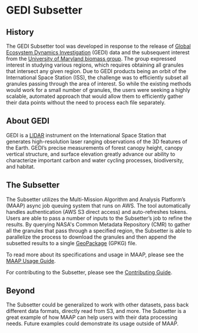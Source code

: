 # GEDI Subsetter

## History

The GEDI Subsetter tool was developed in response to the release of [Global Ecosystem Dynamics Investigation](https://www.earthdata.nasa.gov/sensors/gedi) (GEDI) data and the subsequent interest from the [University of Maryland biomass group](https://geog.umd.edu/). The group expressed interest in studying various regions, which requires obtaining all granules that intersect any given region. Due to GEDI products being an orbit of the International Space Station (ISS), the challenge was to efficiently subset all granules passing through the area of interest. So while the existing methods would work for a small number of granules, the users were seeking a highly scalable, automated approach that would allow them to efficiently gather their data points without the need to process each file separately.

## About GEDI

GEDI is a [LIDAR](https://www.earthdata.nasa.gov/technology/lidar) instrument on the International Space Station that generates high-resolution laser ranging observations of the 3D features of the Earth. GEDI’s precise measurements of forest canopy height, canopy vertical structure, and surface elevation greatly advance our ability to characterize important carbon and water cycling processes, biodiversity, and habitat.

## The Subsetter

The Subsetter utilizes the Multi-Mission Algorithm and Analysis Platform’s (MAAP) async job queuing system that runs on AWS. The tool automatically handles authentication (AWS S3 direct access) and auto-refreshes tokens. Users are able to pass a number of inputs to the Subsetter’s job to refine the results. By querying NASA's Common Metadata Repository (CMR) to gather all the granules that pass through a specified region, the Subsetter is able to parallelize the process to download the granules and then append the subsetted results to a single [GeoPackage](https://www.geopackage.org/) (GPKG) file.

To read more about its specifications and usage in MAAP, please see the [MAAP Usage Guide](src/gedi_subset/MAAP_USAGE.md).

For contributing to the Subsetter, please see the [Contributing Guide](./CONTRIBUTING.md).

## Beyond

The Subsetter could be generalized to work with other datasets, pass back different data formats, directly read from S3, and more. The Subsetter is a great example of how MAAP can help users with their data processing needs. Future examples could demonstrate its usage outside of MAAP.
